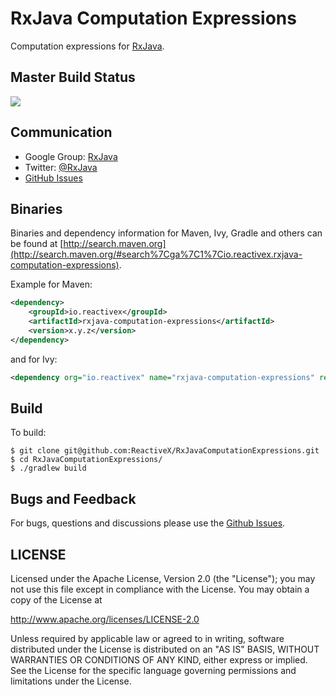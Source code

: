 # RxJava Computation Expressions

Computation expressions for [RxJava](https://github.com/ReactiveX/RxJava).

## Master Build Status

<a href='https://travis-ci.org/ReactiveX/RxJavaComputationExpressions/builds'><img src='https://travis-ci.org/ReactiveX/RxJavaComputationExpressions.svg?branch=0.x'></a>

## Communication

- Google Group: [RxJava](http://groups.google.com/d/forum/rxjava)
- Twitter: [@RxJava](http://twitter.com/RxJava)
- [GitHub Issues](https://github.com/ReactiveX/RxJavaComputationExpressions/issues)


## Binaries

Binaries and dependency information for Maven, Ivy, Gradle and others can be found at [http://search.maven.org](http://search.maven.org/#search%7Cga%7C1%7Cio.reactivex.rxjava-computation-expressions).

Example for Maven:

```xml
<dependency>
    <groupId>io.reactivex</groupId>
    <artifactId>rxjava-computation-expressions</artifactId>
    <version>x.y.z</version>
</dependency>
```
and for Ivy:

```xml
<dependency org="io.reactivex" name="rxjava-computation-expressions" rev="x.y.z" />
```

## Build

To build:

```
$ git clone git@github.com:ReactiveX/RxJavaComputationExpressions.git
$ cd RxJavaComputationExpressions/
$ ./gradlew build
```

## Bugs and Feedback

For bugs, questions and discussions please use the [Github Issues](https://github.com/ReactiveX/RxJavaComputationExpressions/issues).

 
## LICENSE

Licensed under the Apache License, Version 2.0 (the "License");
you may not use this file except in compliance with the License.
You may obtain a copy of the License at

<http://www.apache.org/licenses/LICENSE-2.0>

Unless required by applicable law or agreed to in writing, software
distributed under the License is distributed on an "AS IS" BASIS,
WITHOUT WARRANTIES OR CONDITIONS OF ANY KIND, either express or implied.
See the License for the specific language governing permissions and
limitations under the License.
